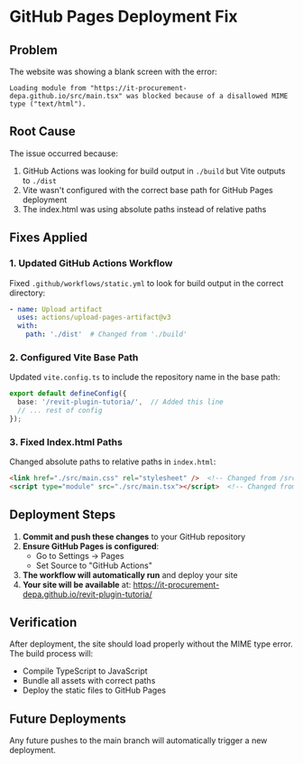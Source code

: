 # GitHub Pages Deployment Fix

## Problem
The website was showing a blank screen with the error:
```
Loading module from "https://it-procurement-depa.github.io/src/main.tsx" was blocked because of a disallowed MIME type ("text/html").
```

## Root Cause
The issue occurred because:
1. GitHub Actions was looking for build output in `./build` but Vite outputs to `./dist`
2. Vite wasn't configured with the correct base path for GitHub Pages deployment
3. The index.html was using absolute paths instead of relative paths

## Fixes Applied

### 1. Updated GitHub Actions Workflow
Fixed `.github/workflows/static.yml` to look for build output in the correct directory:
```yaml
- name: Upload artifact
  uses: actions/upload-pages-artifact@v3
  with:
    path: './dist'  # Changed from './build'
```

### 2. Configured Vite Base Path
Updated `vite.config.ts` to include the repository name in the base path:
```typescript
export default defineConfig({
  base: '/revit-plugin-tutoria/',  // Added this line
  // ... rest of config
});
```

### 3. Fixed Index.html Paths
Changed absolute paths to relative paths in `index.html`:
```html
<link href="./src/main.css" rel="stylesheet" />  <!-- Changed from /src/main.css -->
<script type="module" src="./src/main.tsx"></script>  <!-- Changed from /src/main.tsx -->
```

## Deployment Steps

1. **Commit and push these changes** to your GitHub repository
2. **Ensure GitHub Pages is configured**:
   - Go to Settings → Pages
   - Set Source to "GitHub Actions"
3. **The workflow will automatically run** and deploy your site
4. **Your site will be available** at: https://it-procurement-depa.github.io/revit-plugin-tutoria/

## Verification
After deployment, the site should load properly without the MIME type error. The build process will:
- Compile TypeScript to JavaScript
- Bundle all assets with correct paths
- Deploy the static files to GitHub Pages

## Future Deployments
Any future pushes to the main branch will automatically trigger a new deployment.